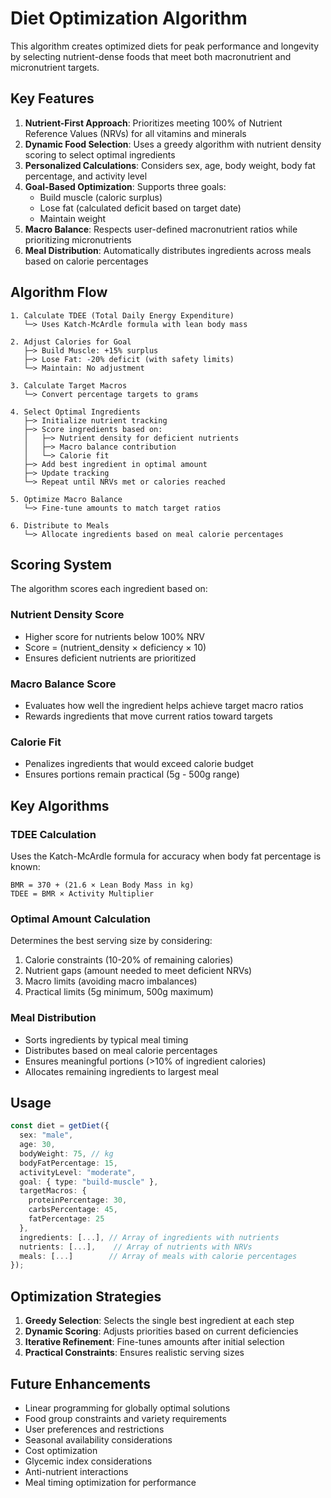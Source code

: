 # Diet Optimization Algorithm

This algorithm creates optimized diets for peak performance and longevity by selecting nutrient-dense foods that meet both macronutrient and micronutrient targets.

## Key Features

1. **Nutrient-First Approach**: Prioritizes meeting 100% of Nutrient Reference Values (NRVs) for all vitamins and minerals
2. **Dynamic Food Selection**: Uses a greedy algorithm with nutrient density scoring to select optimal ingredients
3. **Personalized Calculations**: Considers sex, age, body weight, body fat percentage, and activity level
4. **Goal-Based Optimization**: Supports three goals:
   - Build muscle (caloric surplus)
   - Lose fat (calculated deficit based on target date)
   - Maintain weight
5. **Macro Balance**: Respects user-defined macronutrient ratios while prioritizing micronutrients
6. **Meal Distribution**: Automatically distributes ingredients across meals based on calorie percentages

## Algorithm Flow

```
1. Calculate TDEE (Total Daily Energy Expenditure)
   └─> Uses Katch-McArdle formula with lean body mass

2. Adjust Calories for Goal
   ├─> Build Muscle: +15% surplus
   ├─> Lose Fat: -20% deficit (with safety limits)
   └─> Maintain: No adjustment

3. Calculate Target Macros
   └─> Convert percentage targets to grams

4. Select Optimal Ingredients
   ├─> Initialize nutrient tracking
   ├─> Score ingredients based on:
   │   ├─> Nutrient density for deficient nutrients
   │   ├─> Macro balance contribution
   │   └─> Calorie fit
   ├─> Add best ingredient in optimal amount
   ├─> Update tracking
   └─> Repeat until NRVs met or calories reached

5. Optimize Macro Balance
   └─> Fine-tune amounts to match target ratios

6. Distribute to Meals
   └─> Allocate ingredients based on meal calorie percentages
```

## Scoring System

The algorithm scores each ingredient based on:

### Nutrient Density Score
- Higher score for nutrients below 100% NRV
- Score = (nutrient_density × deficiency × 10)
- Ensures deficient nutrients are prioritized

### Macro Balance Score
- Evaluates how well the ingredient helps achieve target macro ratios
- Rewards ingredients that move current ratios toward targets

### Calorie Fit
- Penalizes ingredients that would exceed calorie budget
- Ensures portions remain practical (5g - 500g range)

## Key Algorithms

### TDEE Calculation
Uses the Katch-McArdle formula for accuracy when body fat percentage is known:
```
BMR = 370 + (21.6 × Lean Body Mass in kg)
TDEE = BMR × Activity Multiplier
```

### Optimal Amount Calculation
Determines the best serving size by considering:
1. Calorie constraints (10-20% of remaining calories)
2. Nutrient gaps (amount needed to meet deficient NRVs)
3. Macro limits (avoiding macro imbalances)
4. Practical limits (5g minimum, 500g maximum)

### Meal Distribution
- Sorts ingredients by typical meal timing
- Distributes based on meal calorie percentages
- Ensures meaningful portions (>10% of ingredient calories)
- Allocates remaining ingredients to largest meal

## Usage

```typescript
const diet = getDiet({
  sex: "male",
  age: 30,
  bodyWeight: 75, // kg
  bodyFatPercentage: 15,
  activityLevel: "moderate",
  goal: { type: "build-muscle" },
  targetMacros: {
    proteinPercentage: 30,
    carbsPercentage: 45,
    fatPercentage: 25
  },
  ingredients: [...], // Array of ingredients with nutrients
  nutrients: [...],    // Array of nutrients with NRVs
  meals: [...]        // Array of meals with calorie percentages
});
```

## Optimization Strategies

1. **Greedy Selection**: Selects the single best ingredient at each step
2. **Dynamic Scoring**: Adjusts priorities based on current deficiencies
3. **Iterative Refinement**: Fine-tunes amounts after initial selection
4. **Practical Constraints**: Ensures realistic serving sizes

## Future Enhancements

- Linear programming for globally optimal solutions
- Food group constraints and variety requirements
- User preferences and restrictions
- Seasonal availability considerations
- Cost optimization
- Glycemic index considerations
- Anti-nutrient interactions
- Meal timing optimization for performance
